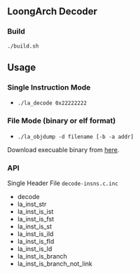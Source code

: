 ## LoongArch Decoder

### Build

```
./build.sh
```

## Usage

### Single Instruction Mode
- `./la_decode 0x22222222`

### File Mode (binary or elf format)
- `./la_objdump -d filename [-b -a addr]`

Download execuable binary from [here](https://github.com/rrwhx/binary_resource).

### API

Single Header File `decode-insns.c.inc`

- decode
- la_inst_str
- la_inst_is_ist
- la_inst_is_fst
- la_inst_is_st
- la_inst_is_ild
- la_inst_is_fld
- la_inst_is_ld
- la_inst_is_branch
- la_inst_is_branch_not_link

